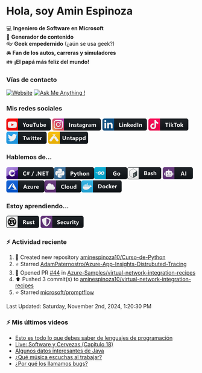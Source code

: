 # Hola, soy Amin Espinoza

:computer: **Ingeniero de Software en Microsoft**  
:pencil: **Generador de contenido**  
:eyeglasses: **Geek empedernido** (¿aún se usa geek?)  
:oncoming_automobile: **Fan de los autos, carreras y simuladores**  
:family: **¡El papá más feliz del mundo!**

### Vías de contacto

[![Website](https://img.shields.io/badge/aminespinoza.com-up-green?style=for-the-badge)][website]
[![Ask Me Anything !](https://img.shields.io/badge/Ask%20me-anything-1abc9c.svg?style=for-the-badge)](https://calendly.com/aminespinoza/consultoria)

### Mis redes sociales
[<img src="./assets/social/youtube.png"/>][youtube]
[<img src="./assets/social/instagram.png"/>][instagram]
[<img src="./assets/social/linkedin.png"/>][linkedin]
[<img src="./assets/social/tiktok.png"/>][linkedin]
[<img src="./assets/social/twitter.png"/>][twitter]
[<img src="./assets/social/untappd.png"/>][untappd]

### Hablemos de...
<img src="./assets/tech/csharp_dotnet.png"/><img src="./assets/tech/python.png"/><img src="./assets/tech/go.png"/><img src="./assets/tech/bash.png"/>
<img src="./assets/tech/ai.png"/><img src="./assets/tech/azure.png"/><img src="./assets/tech/cloud.png"/><img src="./assets/tech/docker.png"/>

### Estoy aprendiendo...
<img src="./assets/tech/rust.png"/> <img src="./assets/tech/security.png"/>


### :zap: Actividad reciente
<!--RECENT_ACTIVITY:start-->
1. 📔 Created new repository [aminespinoza10/Curso-de-Python](https://github.com/aminespinoza10/Curso-de-Python)<br>
2. ⭐ Starred [AdamPaternostro/Azure-App-Insights-Distrubuted-Tracing](https://github.com/AdamPaternostro/Azure-App-Insights-Distrubuted-Tracing)<br>
3. 💪 Opened PR [#44](https://github.com/Azure-Samples/virtual-network-integration-recipes/pull/44) in [Azure-Samples/virtual-network-integration-recipes](https://github.com/Azure-Samples/virtual-network-integration-recipes)<br>
4. ⬆️ Pushed 3 commit(s) to [aminespinoza10/virtual-network-integration-recipes](https://github.com/aminespinoza10/virtual-network-integration-recipes)<br>
5. ⭐ Starred [microsoft/promptflow](https://github.com/microsoft/promptflow)<br>
<!--RECENT_ACTIVITY:end-->
<!--RECENT_ACTIVITY:last_update-->
Last Updated: Saturday, November 2nd, 2024, 1:20:30 PM
<!--RECENT_ACTIVITY:last_update_end-->

### :zap: Mis últimos videos
<!-- YOUTUBE:START -->
- [Esto es todo lo que debes saber de lenguajes de programación](https://www.youtube.com/watch?v=Oz0tBS_BksM)
- [Live: Software y Cervezas &lpar;Capítulo 18&rpar;](https://www.youtube.com/watch?v=Iy4Kjs1jO6A)
- [Algunos datos interesantes de Java](https://www.youtube.com/watch?v=1bC-9GKVbuo)
- [¿Qué música escuchas al trabajar?](https://www.youtube.com/watch?v=EwL6nMgUc1M)
- [¿Por qué los llamamos bugs?](https://www.youtube.com/watch?v=SVgXq2FETic)
<!-- YOUTUBE:END -->


[website]: https://aminespinoza.com/
[twitter]: https://twitter.com/aminespinoza
[youtube]: https://www.youtube.com/c/AminEspinoza
[linkedin]: https://www.linkedin.com/in/amin-espinoza-71b24661/
[instagram]: https://www.instagram.com/aminespinoza10/
[untappd]: https://untappd.com/user/aminespinoza
